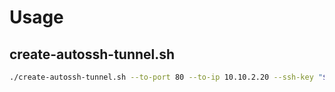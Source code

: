 # Usage

## create-autossh-tunnel.sh
```bash
./create-autossh-tunnel.sh --to-port 80 --to-ip 10.10.2.20 --ssh-key "$(cat ~/.ssh/id_rsa | base64 -w0)" --username ubuntu --jumphost 45.45.87.42
```
